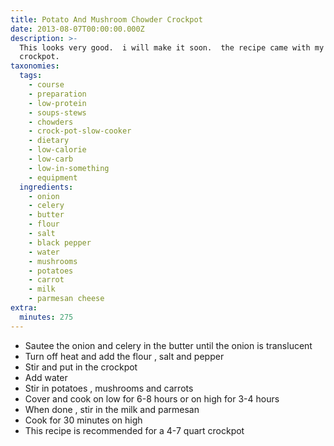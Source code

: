 ```yaml
---
title: Potato And Mushroom Chowder Crockpot
date: 2013-08-07T00:00:00.000Z
description: >-
  This looks very good.  i will make it soon.  the recipe came with my new
  crockpot.
taxonomies:
  tags:
    - course
    - preparation
    - low-protein
    - soups-stews
    - chowders
    - crock-pot-slow-cooker
    - dietary
    - low-calorie
    - low-carb
    - low-in-something
    - equipment
  ingredients:
    - onion
    - celery
    - butter
    - flour
    - salt
    - black pepper
    - water
    - mushrooms
    - potatoes
    - carrot
    - milk
    - parmesan cheese
extra:
  minutes: 275
---
```

 - Sautee the onion and celery in the butter until the onion is translucent
 - Turn off heat and add the flour , salt and pepper
 - Stir and put in the crockpot
 - Add water
 - Stir in potatoes , mushrooms and carrots
 - Cover and cook on low for 6-8 hours or on high for 3-4 hours
 - When done , stir in the milk and parmesan
 - Cook for 30 minutes on high
 - This recipe is recommended for a 4-7 quart crockpot
